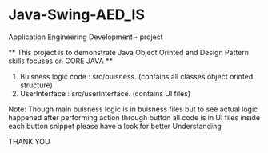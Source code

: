 # Java-Swing-AED_IS
Application Engineering Development - project


** This project is to demonstrate Java Object Orinted and Design Pattern skills focuses on CORE JAVA **

1. Buisness logic code : src/buisness.      (contains all classes object orinted structure)
2. UserInterface : src/userInterface.       (contains UI files)


Note: Though main buisness logic is in buisness files but to see actual logic happened after performing action through 
      button all code is in UI files inside each button snippet please have a look for better Understanding


THANK YOU
